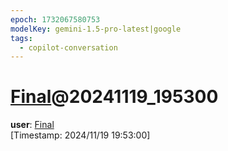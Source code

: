 ```yaml
---
epoch: 1732067580753
modelKey: gemini-1.5-pro-latest|google
tags:
  - copilot-conversation
---
```


# [Final](./Final.md)@20241119_195300

**user**: [Final](./Final.md)  
[Timestamp: 2024/11/19 19:53:00]
